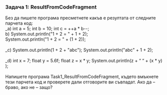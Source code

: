  ### Задача 1: ResultFromCodeFragment
Без да пишете програма пресметнете какъв е резултата от следните парчета код:<br/>
_a) int a = 5; int b = 10; int c = ++a * b--;<br/>  b) System.out.println("1 + 2 = " + 1 + 2);<br/>   System.out.println("1 + 2 = " + (1 + 2));<br/>   
_c) System.out.println(1 + 2 + "abc"); System.out.println("abc" + 1 + 2);<br/>   
_d) int x = 7; float y = 5.6f; float z = x * y; System.out.println(z + “ “ + (x * y) );<br/>   
Напишете програма Task1_ResultFromCodeFragment, където вмъкнете тези парчета код и проверете дали отговорите ви съвпадат. Ако да – браво, ако не – защо?
